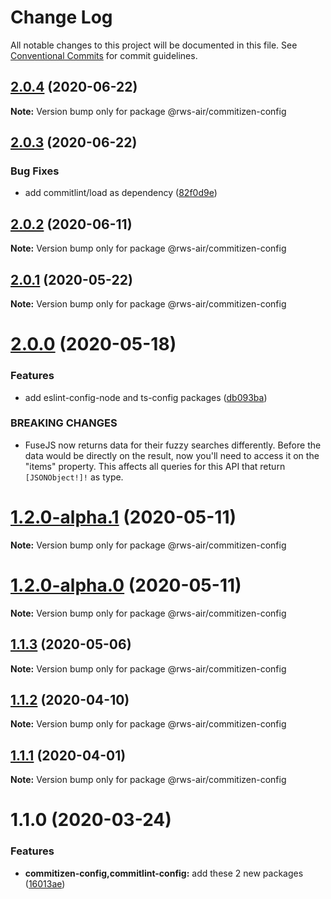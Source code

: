 # Change Log

All notable changes to this project will be documented in this file.
See [Conventional Commits](https://conventionalcommits.org) for commit guidelines.

## [2.0.4](https://github.com/RWS-NL/air-node-packages/compare/@rws-air/commitizen-config@2.0.3...@rws-air/commitizen-config@2.0.4) (2020-06-22)

**Note:** Version bump only for package @rws-air/commitizen-config





## [2.0.3](https://github.com/RWS-NL/air-node-packages/compare/@rws-air/commitizen-config@2.0.2...@rws-air/commitizen-config@2.0.3) (2020-06-22)


### Bug Fixes

* add commitlint/load as dependency ([82f0d9e](https://github.com/RWS-NL/air-node-packages/commit/82f0d9e5f481a839cd35590ba5a632f4731d283a))





## [2.0.2](https://github.com/RWS-NL/air-node-packages/compare/@rws-air/commitizen-config@2.0.1...@rws-air/commitizen-config@2.0.2) (2020-06-11)

**Note:** Version bump only for package @rws-air/commitizen-config





## [2.0.1](https://github.com/RWS-NL/air-node-packages/compare/@rws-air/commitizen-config@2.0.0...@rws-air/commitizen-config@2.0.1) (2020-05-22)

**Note:** Version bump only for package @rws-air/commitizen-config





# [2.0.0](https://github.com/RWS-NL/air-node-packages/compare/@rws-air/commitizen-config@1.2.0-alpha.1...@rws-air/commitizen-config@2.0.0) (2020-05-18)


### Features

* add eslint-config-node and ts-config packages ([db093ba](https://github.com/RWS-NL/air-node-packages/commit/db093ba39bab3c6b97a689017b9a7f41d6422fde))


### BREAKING CHANGES

* FuseJS now returns data for their fuzzy searches
differently. Before the data would be directly on the result, now you'll
need to access it on the "items" property. This affects all queries for
this API that return `[JSONObject!]!` as type.





# [1.2.0-alpha.1](https://github.com/RWS-NL/air-node-packages/compare/@rws-air/commitizen-config@1.2.0-alpha.0...@rws-air/commitizen-config@1.2.0-alpha.1) (2020-05-11)

**Note:** Version bump only for package @rws-air/commitizen-config





# [1.2.0-alpha.0](https://github.com/RWS-NL/air-node-packages/compare/@rws-air/commitizen-config@1.1.3...@rws-air/commitizen-config@1.2.0-alpha.0) (2020-05-11)

**Note:** Version bump only for package @rws-air/commitizen-config





## [1.1.3](https://github.com/RWS-NL/air-node-packages/compare/@rws-air/commitizen-config@1.1.2...@rws-air/commitizen-config@1.1.3) (2020-05-06)

**Note:** Version bump only for package @rws-air/commitizen-config





## [1.1.2](https://github.com/RWS-NL/air-node-packages/compare/@rws-air/commitizen-config@1.1.1...@rws-air/commitizen-config@1.1.2) (2020-04-10)

**Note:** Version bump only for package @rws-air/commitizen-config

## [1.1.1](https://github.com/RWS-NL/air-node-packages/compare/@rws-air/commitizen-config@1.1.0...@rws-air/commitizen-config@1.1.1) (2020-04-01)

**Note:** Version bump only for package @rws-air/commitizen-config

# 1.1.0 (2020-03-24)

### Features

- **commitizen-config,commitlint-config:** add these 2 new packages ([16013ae](https://github.com/RWS-NL/air-node-packages/commit/16013aefedc5a20c5a0fa0a77ca11ce232b980ad))
